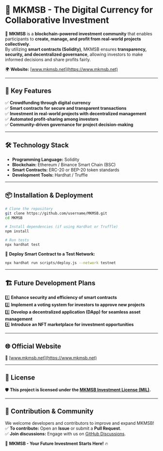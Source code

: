 # 🚀 MKMSB - The Digital Currency for Collaborative Investment  

🔹 **MKMSB** is a **blockchain-powered investment community** that enables participants to **create, manage, and profit from real-world projects collectively**.  
By utilizing **smart contracts (Solidity)**, MKMSB ensures **transparency, security, and decentralized governance**, allowing investors to make informed decisions and share profits fairly.  

🌍 **Website:** [www.mkmsb.net](https://www.mkmsb.net)  

---

## 🚀 Key Features  
✅ **Crowdfunding through digital currency**  
✅ **Smart contracts for secure and transparent transactions**  
✅ **Investment in real-world projects with decentralized management**  
✅ **Automated profit-sharing among investors**  
✅ **Community-driven governance for project decision-making**  

---

## 🛠️ Technology Stack  
- **Programming Language:** Solidity  
- **Blockchain:** Ethereum / Binance Smart Chain (BSC)  
- **Smart Contracts:** ERC-20 or BEP-20 token standards  
- **Development Tools:** Hardhat / Truffle  

---

## 📦 Installation & Deployment  

```sh
# Clone the repository
git clone https://github.com/username/MKMSB.git
cd MKMSB

# Install dependencies (if using Hardhat or Truffle)
npm install

# Run tests
npx hardhat test
```

🚀 **Deploy Smart Contract to a Test Network:**  
```sh
npx hardhat run scripts/deploy.js --network testnet
```

---

## 🏗️ Future Development Plans  
1️⃣ **Enhance security and efficiency of smart contracts**  
2️⃣ **Implement a voting system for investors to approve new projects**  
3️⃣ **Develop a decentralized application (DApp) for seamless asset management**  
4️⃣ **Introduce an NFT marketplace for investment opportunities**  

---

## 🌐 Official Website  
🔗 [www.mkmsb.net](https://www.mkmsb.net)  

---

## 📜 License  
🛡️ **This project is licensed under the [MKMSB Investment License (MIL)](LICENSE.md).**  

---

## 👥 Contribution & Community  
We welcome developers and contributors to improve and expand MKMSB!  
✅ **To contribute:** Open an **Issue** or submit a **Pull Request**.  
✅ **Join discussions:** Engage with us on [GitHub Discussions](https://github.com/username/MKMSB/discussions).  

🚀 **MKMSB - Your Future Investment Starts Here!** 🔥